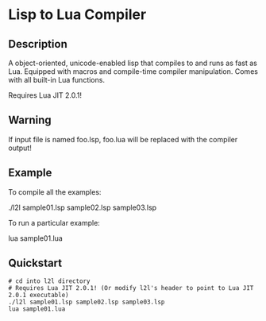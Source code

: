 Lisp to Lua Compiler
====================

Description
-----------
A object-oriented, unicode-enabled lisp that compiles to and runs as fast as Lua. Equipped with macros and compile-time compiler manipulation. Comes with all built-in Lua functions. 

Requires Lua JIT 2.0.1!

Warning
-------
If input file is named foo.lsp, foo.lua will be replaced with the compiler output! 

Example 
-------
To compile all the examples:

./l2l sample01.lsp sample02.lsp sample03.lsp

To run a particular example:

lua sample01.lua

Quickstart
----------
    # cd into l2l directory
    # Requires Lua JIT 2.0.1! (Or modify l2l's header to point to Lua JIT 2.0.1 executable)
    ./l2l sample01.lsp sample02.lsp sample03.lsp
    lua sample01.lua


